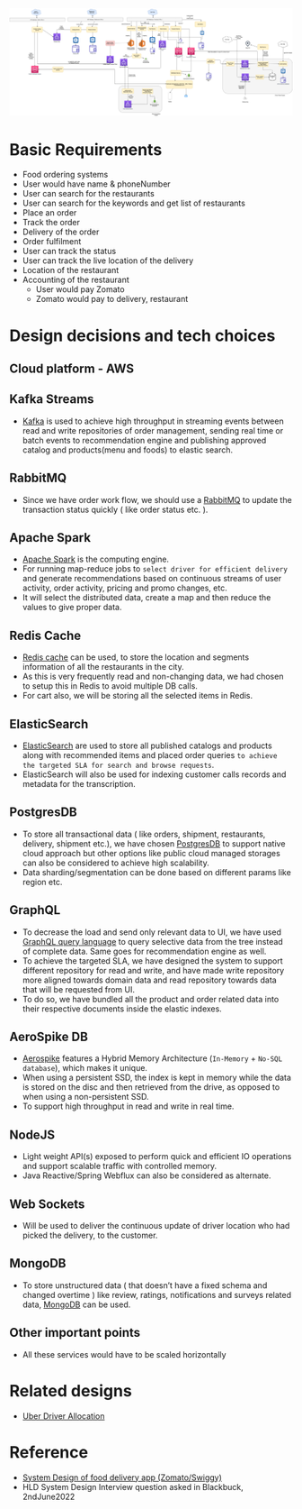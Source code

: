 
<img title="HLD - Food Ordering System.drawio" alt="Alt text" src="HLD - Food Ordering System.drawio.png">

# Basic Requirements
- Food ordering systems
- User would have name & phoneNumber
- User can search for the restaurants
- User can search for the keywords and get list of restaurants
- Place an order
- Track the order
- Delivery of the order
- Order fulfilment
- User can track the status
- User can track the live location of the delivery
- Location of the restaurant 
- Accounting of the restaurant 
    - User would pay Zomato
    - Zomato would pay to delivery, restaurant

# Design decisions and tech choices

## Cloud platform - AWS

## Kafka Streams
- [Kafka](../../1_HLDDesignComponents/4_MessageBrokers/Kafka.md) is used to achieve high throughput in streaming events between read and write repositories of order management, sending real time or batch events to recommendation engine and publishing approved catalog and products(menu and foods) to elastic search.

## RabbitMQ
- Since we have order work flow, we should use a [RabbitMQ](../../1_HLDDesignComponents/4_MessageBrokers/RabbitMQ.md) to update the transaction status quickly ( like order status etc. ).

## Apache Spark
- [Apache Spark](../../1_HLDDesignComponents/5_BigDataComponents/ApacheSpark.md) is the computing engine.
- For running map-reduce jobs to `select driver for efficient delivery` and generate recommendations based on continuous streams of user activity, order activity, pricing and promo changes, etc.
- It will select the distributed data, create a map and then reduce the values to give proper data.

## Redis Cache
- [Redis cache](../../1_HLDDesignComponents/3_DatabaseComponents/NoSQL-Databases/Redis/README.md) can be used, to store the location and segments information of all the restaurants in the city.
- As this is very frequently read and non-changing data, we had chosen to setup this in Redis to avoid multiple DB calls. 
- For cart also, we will be storing all the selected items in Redis.

## ElasticSearch
- [ElasticSearch](../../1_HLDDesignComponents/3_DatabaseComponents/NoSQL-Databases/ElasticSearch/Readme.md) are used to store all published catalogs and products along with recommended items and placed order queries `to achieve the targeted SLA for search and browse requests`. 
- ElasticSearch will also be used for indexing customer calls records and metadata for the transcription.

## PostgresDB
- To store all transactional data ( like orders, shipment, restaurants, delivery, shipment etc.), we have chosen [PostgresDB](../../1_HLDDesignComponents/3_DatabaseComponents/ReadMe.md) to support native cloud approach but other options like public cloud managed storages can also be considered to achieve high scalability.
- Data sharding/segmentation can be done based on different params like region etc.

## GraphQL
- To decrease the load and send only relevant data to UI, we have used [GraphQL query language](../../1_HLDDesignComponents/2_APITechOptions/GraphQL.md) to query selective data from the tree instead of complete data. Same goes for recommendation engine as well.
- To achieve the targeted SLA, we have designed the system to support different repository for read and write, and have made write repository more aligned towards domain data and read repository towards data that will be requested from UI. 
- To do so, we have bundled all the product and order related data into their respective documents inside the elastic indexes.

## AeroSpike DB
- [Aerospike](../../1_HLDDesignComponents/3_DatabaseComponents/NoSQL-Databases/AeroSpike.md) features a Hybrid Memory Architecture (`In-Memory` + `No-SQL database`), which makes it unique.
- When using a persistent SSD, the index is kept in memory while the data is stored on the disc and then retrieved from the drive, as opposed to when using a non-persistent SSD.
- To support high throughput in read and write in real time.

## NodeJS
- Light weight API(s) exposed to perform quick and efficient IO operations and support scalable traffic with controlled memory. 
- Java Reactive/Spring Webflux can also be considered as alternate.

## Web Sockets
- Will be used to deliver the continuous update of driver location who had picked the delivery, to the customer.

## MongoDB
- To store unstructured data ( that doesn’t have a fixed schema and changed overtime ) like review, ratings, notifications and surveys related data, [MongoDB](../../1_HLDDesignComponents/3_DatabaseComponents/NoSQL-Databases/MongoDB/Readme.md) can be used.

## Other important points
- All these services would have to be scaled horizontally

# Related designs
- [Uber Driver Allocation](../UberDriverAllocationDesign/README.md)

# Reference 
- [System Design of food delivery app (Zomato/Swiggy)](https://www.linkedin.com/pulse/system-design-food-delivery-app-zomatoswiggy-saral-saxena/)
- HLD System Design Interview question asked in Blackbuck, 2ndJune2022